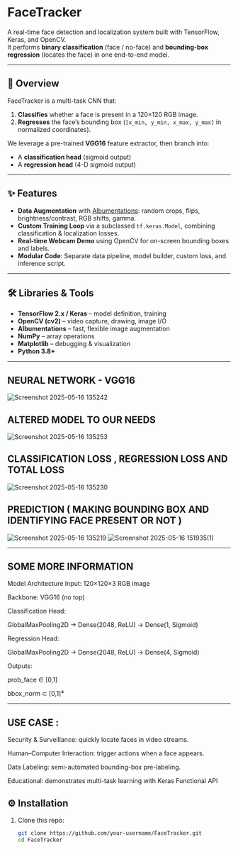 # FaceTracker

A real-time face detection and localization system built with TensorFlow, Keras, and OpenCV.  
It performs **binary classification** (face / no-face) and **bounding-box regression** (locates the face) in one end-to-end model.

---

## 📖 Overview

FaceTracker is a multi-task CNN that:
1. **Classifies** whether a face is present in a 120×120 RGB image.  
2. **Regresses** the face’s bounding box (`[x_min, y_min, x_max, y_max]` in normalized coordinates).  

We leverage a pre-trained **VGG16** feature extractor, then branch into:
- A **classification head** (sigmoid output)  
- A **regression head** (4-D sigmoid output)  

---

## ✨ Features

- **Data Augmentation** with [Albumentations](https://github.com/albumentations-team/albumentations): random crops, flips, brightness/contrast, RGB shifts, gamma.  
- **Custom Training Loop** via a subclassed `tf.keras.Model`, combining classification & localization losses.  
- **Real-time Webcam Demo** using OpenCV for on-screen bounding boxes and labels.  
- **Modular Code**: Separate data pipeline, model builder, custom loss, and inference script.  

---

## 🛠 Libraries & Tools

- **TensorFlow 2.x / Keras** – model definition, training  
- **OpenCV (cv2)** – video capture, drawing, image I/O  
- **Albumentations** – fast, flexible image augmentation  
- **NumPy** – array operations  
- **Matplotlib** – debugging & visualization  
- **Python 3.8+**  

---
## NEURAL NETWORK - VGG16 
![Screenshot 2025-05-16 135242](https://github.com/user-attachments/assets/748a3755-468a-46eb-92b9-5c8cd77d0c07)

## ALTERED MODEL TO OUR NEEDS 

![Screenshot 2025-05-16 135253](https://github.com/user-attachments/assets/c7a24b72-be11-4c45-a6fa-e293823ce76b)

## CLASSIFICATION LOSS  ,  REGRESSION LOSS  AND TOTAL LOSS 
![Screenshot 2025-05-16 135230](https://github.com/user-attachments/assets/c4416c49-f38a-490b-83b2-4b8f4f17172f)

## PREDICTION ( MAKING BOUNDING BOX AND IDENTIFYING FACE PRESENT OR NOT ) 
![Screenshot 2025-05-16 135219](https://github.com/user-attachments/assets/72ee929e-f120-4071-8b74-cbe1d1ebdb78)
![Screenshot 2025-05-16 151935(1)](https://github.com/user-attachments/assets/7949ce69-8f0d-479b-aaa4-16049f2ee2e0)



---
## SOME MORE INFORMATION 
Model Architecture
Input: 120×120×3 RGB image

Backbone: VGG16 (no top)

Classification Head:

GlobalMaxPooling2D → Dense(2048, ReLU) → Dense(1, Sigmoid)

Regression Head:

GlobalMaxPooling2D → Dense(2048, ReLU) → Dense(4, Sigmoid)

Outputs:

prob_face ∈ [0,1]

bbox_norm ⊂ [0,1]⁴


----
## USE CASE : 

Security & Surveillance: quickly locate faces in video streams.

Human–Computer Interaction: trigger actions when a face appears.

Data Labeling: semi-automated bounding-box pre-labeling.

Educational: demonstrates multi-task learning with Keras Functional API

## ⚙️ Installation

1. Clone this repo:  
   ```bash
   git clone https://github.com/your-username/FaceTracker.git
   cd FaceTracker
